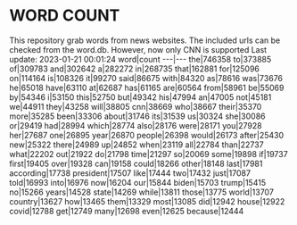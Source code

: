 # WORD COUNT
This repository grab words from news websites. The included urls can be checked from the word.db.
However, now only CNN is supported
Last update: 2023-01-21 00:01:24
word|count
---|---
the|746358
to|373885
of|309783
and|302642
a|282272
in|268735
that|162881
for|125096
on|114164
is|108326
it|99270
said|86675
with|84320
as|78616
was|73676
he|65018
have|63110
at|62687
has|61165
are|60564
from|58961
be|55069
by|54346
i|53150
this|52750
but|49342
his|47994
an|47005
not|45181
we|44911
they|43258
will|38805
cnn|38669
who|38667
their|35370
more|35285
been|33306
about|31746
its|31539
us|30324
she|30086
or|29419
had|28994
which|28774
also|28176
were|28171
you|27928
her|27687
one|26895
year|26870
people|26398
would|26173
after|25430
new|25322
there|24989
up|24852
when|23119
all|22784
than|22737
what|22202
out|21922
do|21798
time|21297
so|20069
some|19898
if|19737
first|19405
over|19328
can|19158
could|18266
other|18148
last|17981
according|17738
president|17507
like|17444
two|17432
just|17087
told|16993
into|16976
now|16204
our|15844
biden|15703
trump|15415
no|15266
years|14528
state|14269
while|13811
those|13775
world|13707
country|13627
how|13465
them|13329
most|13085
did|12942
house|12922
covid|12788
get|12749
many|12698
even|12625
because|12444
